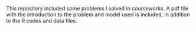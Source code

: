 This repository included some problems I solved in courseworks. A pdf file with the introduction to the problem and model used is included, in addition to the R codes and data files.
